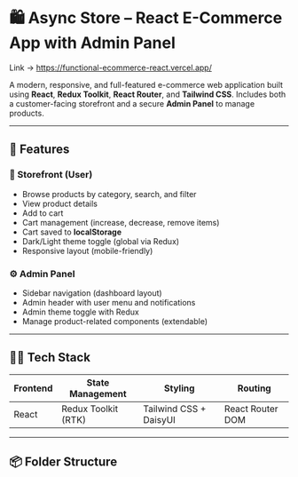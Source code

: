 # 🛍️ Async Store – React E-Commerce App with Admin Panel

Link -> https://functional-ecommerce-react.vercel.app/

A modern, responsive, and full-featured e-commerce web application built using **React**, **Redux Toolkit**, **React Router**, and **Tailwind CSS**. Includes both a customer-facing storefront and a secure **Admin Panel** to manage products.

---

## 🚀 Features

### 🛒 Storefront (User)
- Browse products by category, search, and filter
- View product details
- Add to cart
- Cart management (increase, decrease, remove items)
- Cart saved to **localStorage**
- Dark/Light theme toggle (global via Redux)
- Responsive layout (mobile-friendly)

### ⚙️ Admin Panel
- Sidebar navigation (dashboard layout)
- Admin header with user menu and notifications
- Admin theme toggle with Redux
- Manage product-related components (extendable)

---

## 🧑‍💻 Tech Stack

| Frontend          | State Management     | Styling            | Routing             |
|-------------------|----------------------|---------------------|---------------------|
| React             | Redux Toolkit (RTK)  | Tailwind CSS + DaisyUI | React Router DOM   |

---

## 📦 Folder Structure

